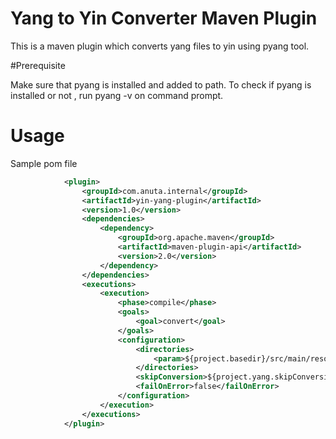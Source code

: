 # Yang to Yin Converter Maven Plugin

This is a maven plugin which converts yang files to yin using pyang tool. 

#Prerequisite 

Make sure that pyang is installed and added to path. To check if pyang is installed or not , run pyang -v  on command prompt. 


# Usage 
Sample pom file 

```xml
            <plugin>
                <groupId>com.anuta.internal</groupId>
                <artifactId>yin-yang-plugin</artifactId>
                <version>1.0</version>
                <dependencies>
                    <dependency>
                        <groupId>org.apache.maven</groupId>
                        <artifactId>maven-plugin-api</artifactId>
                        <version>2.0</version>
                    </dependency>
                </dependencies>
                <executions>
                    <execution>
                        <phase>compile</phase>
                        <goals>
                            <goal>convert</goal>
                        </goals>
                        <configuration>
                            <directories>
                                <param>${project.basedir}/src/main/resources</param>
                            </directories>
                            <skipConversion>${project.yang.skipConversion}</skipConversion>
                            <failOnError>false</failOnError>
                        </configuration>
                    </execution>
                </executions>
            </plugin>
			
```
